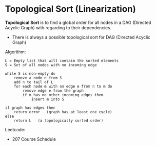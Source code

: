 # Topological Sort (Linearization)

**Topological Sort** is to find a global order for all nodes in a DAG (Directed Acyclic Graph) with regarding to their dependencies.

 - There is always a possible topological sort for DAG (Directed Acyclic Graph)

 Algorithm:

```
L = Empty list that will contain the sorted elements
S = Set of all nodes with no incoming edge

while S is non-empty do
    remove a node n from S
    add n to tail of L
    for each node m with an edge e from n to m do
        remove edge e from the graph
        if m has no other incoming edges then
            insert m into S

if graph has edges then
    return error   (graph has at least one cycle)
else 
    return L   (a topologically sorted order)
```


Leetcode: 
- 207 Course Schedule


